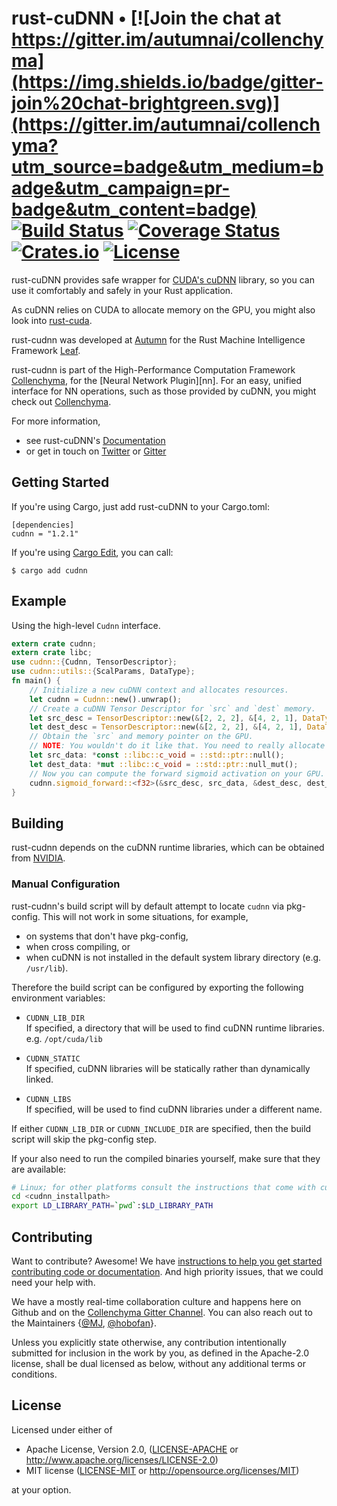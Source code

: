 # rust-cuDNN • [![Join the chat at https://gitter.im/autumnai/collenchyma](https://img.shields.io/badge/gitter-join%20chat-brightgreen.svg)](https://gitter.im/autumnai/collenchyma?utm_source=badge&utm_medium=badge&utm_campaign=pr-badge&utm_content=badge) [![Build Status](https://travis-ci.org/autumnai/rust-cudnn.svg?branch=master)](https://travis-ci.org/autumnai/rust-cudnn) [![Coverage Status](https://coveralls.io/repos/autumnai/rust-cudnn/badge.svg?branch=master&service=github)](https://coveralls.io/github/autumnai/rust-cudnn?branch=master) [![Crates.io](http://meritbadge.herokuapp.com/cudnn)](https://crates.io/crates/cudnn) [![License](https://img.shields.io/crates/l/cudnn.svg)](LICENSE)

rust-cuDNN provides safe wrapper for [CUDA's cuDNN][cudnn] library, so you can use
it comfortably and safely in your Rust application.

As cuDNN relies on CUDA to allocate memory on the GPU, you might also look into [rust-cuda][rust-cuda].

rust-cudnn was developed at [Autumn][autumn] for the Rust Machine Intelligence Framework [Leaf][leaf].

rust-cudnn is part of the High-Performance Computation Framework [Collenchyma][collenchyma], for the
[Neural Network Plugin][nn]. For an easy, unified interface for NN operations, such as those provided by
cuDNN, you might check out [Collenchyma][collenchyma].

For more information,

* see rust-cuDNN's [Documentation](http://autumnai.github.io/rust-cudnn)
* or get in touch on [Twitter][twitter-autumn] or [Gitter][gitter-collenchyma]

[cudnn]: https://developer.nvidia.com/cudnn
[rust-cuda]: https://github.com/autumnai/rust-cuda
[collenchyma]: https://github.com/autumnai/collenchyma
[autumn]: http://autumnai.com
[leaf]: https://github.com/autumnai/leaf
[twitter-autumn]: https://twitter.com/autumn_eng

## Getting Started

If you're using Cargo, just add rust-cuDNN to your Cargo.toml:

    [dependencies]
    cudnn = "1.2.1"

If you're using [Cargo Edit][cargo-edit], you can call:

    $ cargo add cudnn

[cargo-edit]: https://github.com/killercup/cargo-edit

## Example

Using the high-level `Cudnn` interface.

```rust
extern crate cudnn;
extern crate libc;
use cudnn::{Cudnn, TensorDescriptor};
use cudnn::utils::{ScalParams, DataType};
fn main() {
    // Initialize a new cuDNN context and allocates resources.
    let cudnn = Cudnn::new().unwrap();
    // Create a cuDNN Tensor Descriptor for `src` and `dest` memory.
    let src_desc = TensorDescriptor::new(&[2, 2, 2], &[4, 2, 1], DataType::Float).unwrap();
    let dest_desc = TensorDescriptor::new(&[2, 2, 2], &[4, 2, 1], DataType::Float).unwrap();
    // Obtain the `src` and memory pointer on the GPU.
    // NOTE: You wouldn't do it like that. You need to really allocate memory on the GPU with e.g. CUDA or Collenchyma.
    let src_data: *const ::libc::c_void = ::std::ptr::null();
    let dest_data: *mut ::libc::c_void = ::std::ptr::null_mut();
    // Now you can compute the forward sigmoid activation on your GPU.
    cudnn.sigmoid_forward::<f32>(&src_desc, src_data, &dest_desc, dest_data, ScalParams::default());
}
```

## Building

rust-cudnn depends on the cuDNN runtime libraries,
which can be obtained from [NVIDIA](https://developer.nvidia.com/cudnn).

### Manual Configuration

rust-cudnn's build script will by default attempt to locate `cudnn` via pkg-config.
This will not work in some situations, for example,
* on systems that don't have pkg-config,
* when cross compiling, or
* when cuDNN is not installed in the default system library directory (e.g. `/usr/lib`).

Therefore the build script can be configured by exporting the following environment variables:

* `CUDNN_LIB_DIR`<br/>
If specified, a directory that will be used to find cuDNN runtime libraries.
e.g. `/opt/cuda/lib`

* `CUDNN_STATIC`<br/>
If specified, cuDNN libraries will be statically rather than dynamically linked.

* `CUDNN_LIBS`<br/>
If specified, will be used to find cuDNN libraries under a different name.

If either `CUDNN_LIB_DIR` or `CUDNN_INCLUDE_DIR` are specified, then the build script will skip the pkg-config step.

If your also need to run the compiled binaries yourself, make sure that they are available:
```sh
# Linux; for other platforms consult the instructions that come with cuDNN
cd <cudnn_installpath>
export LD_LIBRARY_PATH=`pwd`:$LD_LIBRARY_PATH
```

## Contributing

Want to contribute? Awesome! We have
[instructions to help you get started contributing code or documentation][contributing].
And high priority issues, that we could need your help with.

We have a mostly real-time collaboration culture and happens here on Github and
on the [Collenchyma Gitter Channel][gitter-collenchyma].
You can also reach out to the Maintainers
{[@MJ][mj], [@hobofan][hobofan]}.

Unless you explicitly state otherwise, any contribution intentionally
submitted for inclusion in the work by you, as defined in the Apache-2.0
license, shall be dual licensed as below, without any additional terms or
conditions.

[contributing]: CONTRIBUTING.md
[gitter-collenchyma]: https://gitter.im/autumnai/collenchyma
[mj]: https://twitter.com/mjhirn
[hobofan]: https://twitter.com/hobofan


## License

Licensed under either of

 * Apache License, Version 2.0, ([LICENSE-APACHE](LICENSE-APACHE) or http://www.apache.org/licenses/LICENSE-2.0)
 * MIT license ([LICENSE-MIT](LICENSE-MIT) or http://opensource.org/licenses/MIT)

at your option.
